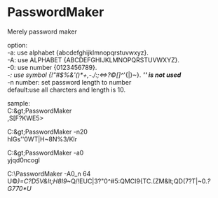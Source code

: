 # PasswordMaker
Merely password maker

option:<br>
  -a: use alphabet {abcdefghijklmnopqrstuvwxyz}.<br>
  -A: use ALPHABET {ABCDEFGHIJKLMNOPQRSTUVWXYZ}.<br>
  -0: use number {0123456789}.<br>
  -_: use symbol {!&quot;#$%&amp;'()*+,-./:;&lt;=&gt;?&copy;[]^_&#39;{|}~}. <b>*'\' is not used*</b><br>
  -n number: set password length to number<br>
  default:use all charcters and length is 10.<br>
  
sample:<br>
C:\&gt;PasswordMaker<br>
,S[F?KWE5&gt;<br>

C:\&gt;PasswordMaker -n20<br>
hIGs''0WT|H~8N%3/Klr<br>

C:\&gt;PasswordMaker -a0 <br>
yjqd0ncogl<br>

C:\PasswordMaker -A0_n 64<br>
U&copy;*)=C?D5V&amp;lt;H8I9*~Q/!EUC|3?&quot;0^#5:QMCI9{TC.(ZM&amp;lt;QD(7?T|~0._?G770*U_<br>
